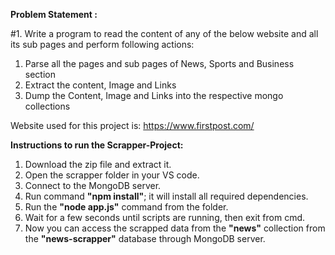 **Problem Statement :**

#1. Write a program to read the content of any of the below website and all its sub pages and perform following actions:

1. Parse all the pages and sub pages of News, Sports and Business section
2. Extract the content, Image and Links
3. Dump the Content, Image and Links into the respective mongo collections

Website used for this project is:
https://www.firstpost.com/


**Instructions to run the Scrapper-Project:**

1. Download the zip file and extract it.
2. Open the scrapper folder in your VS code.
3. Connect to the MongoDB server.
4. Run command **"npm install"**; it will install all required dependencies.
4. Run the **"node app.js"** command from the folder.
5. Wait for a few seconds until scripts are running, then exit from cmd.
5. Now you can access the scrapped data from the **"news"** collection from the **"news-scrapper"** database through MongoDB server.


